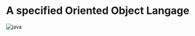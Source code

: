# A specified Oriented Object Langage
![java](https://github.com/user-attachments/assets/dee7fa8d-328a-4ab6-85bb-0063ffa5d864)


